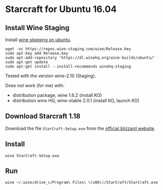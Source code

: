 # Starcraft for Ubuntu 16.04

## Install Wine Staging

Install [wine stagging on ubuntu](https://wine-staging.com/installation.html#distro_ubuntu).

```
wget -nc https://repos.wine-staging.com/wine/Release.key
sudo apt-key add Release.key
sudo apt-add-repository 'https://dl.winehq.org/wine-builds/ubuntu/'
sudo apt-get update
sudo apt-get install --install-recommends winehq-staging
```

Tested with the version wine-2.10 (Staging).

Does not work (for me) with:
 - distribution package, wine 1.6.2 (install KO)
 - distribution wine HQ, wine-stable 2.0.1 (install KO, launch KO)

## Download Starcraft 1.18

Download the file `StarCraft-Setup.exe` from the [official blizzard website](https://starcraft.com/en-us/articles/20674424).

## Install

```
wine StarCraft-Setup.exe
```

## Run

```
wine ~/.wine/drive_c/Program\ Files\ \(x86\)/StarCraft/StarCraft.exe
```
